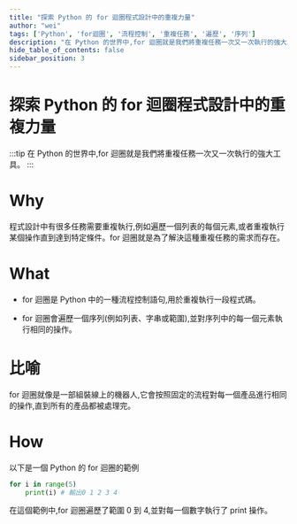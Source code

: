 ```yaml
---
title: "探索 Python 的 for 迴圈程式設計中的重複力量"
author: "wei"
tags: ['Python', 'for迴圈', '流程控制', '重複任務', '遍歷', '序列']
description: "在 Python 的世界中,for 迴圈就是我們將重複任務一次又一次執行的強大工具。"
hide_table_of_contents: false
sidebar_position: 3
---
```


# 探索 Python 的 for 迴圈程式設計中的重複力量

:::tip
在 Python 的世界中,for 迴圈就是我們將重複任務一次又一次執行的強大工具。
:::

# Why

程式設計中有很多任務需要重複執行,例如遍歷一個列表的每個元素,或者重複執行某個操作直到達到特定條件。for 迴圈就是為了解決這種重複任務的需求而存在。

# What

- for 迴圈是 Python 中的一種流程控制語句,用於重複執行一段程式碼。

- for 迴圈會遍歷一個序列(例如列表、字串或範圍),並對序列中的每一個元素執行相同的操作。

# 比喻

for 迴圈就像是一部組裝線上的機器人,它會按照固定的流程對每一個產品進行相同的操作,直到所有的產品都被處理完。

# How

以下是一個 Python 的 for 迴圈的範例

```python
for i in range(5)
    print(i) # 輸出0 1 2 3 4
```

在這個範例中,for 迴圈遍歷了範圍 0 到 4,並對每一個數字執行了 print 操作。

